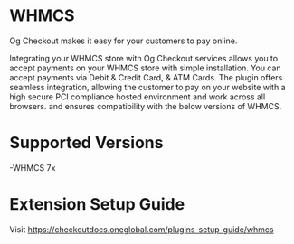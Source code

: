# WHMCS
Og Checkout makes it easy for your customers to pay online.

Integrating your WHMCS store with Og Checkout services allows you to accept payments on your WHMCS store with simple installation. You can accept payments via Debit & Credit Card, & ATM Cards. The plugin offers seamless integration, allowing the customer to pay on your website with a high secure PCI compliance hosted environment and work across all browsers. and ensures compatibility with the below versions of WHMCS.

# Supported Versions
-WHMCS 7x

# Extension Setup Guide
Visit https://checkoutdocs.oneglobal.com/plugins-setup-guide/whmcs
